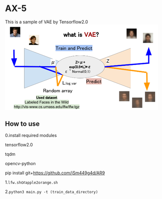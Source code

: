 # AX-5
This is a sample of VAE by Tensorflow2.0
![VAE](https://github.com/jSm449g4d/AX-5/blob/master/assets/VAE.png)

## How to use
0.install required modules

tensorflow2.0

tqdm

opencv-python

pip install git+https://github.com/jSm449g4d/AR9


1.`lfw.sh`or`apple2orange.sh`

2.`python3 main.py -t (train_data_directory)` 

